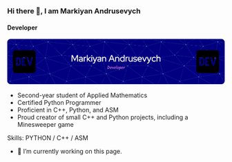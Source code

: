 ### Hi there 👋, I am Markiyan Andrusevych
#### Developer
![Developer](https://github.com/MarkiyanAndrusevych/Cpp_Programs/blob/main/github-header-image%20(1).png?raw=true)

- Second-year student of Applied Mathematics
- Certified Python Programmer
- Proficient in C++, Python, and ASM
- Proud creator of small C++ and Python projects, including a Minesweeper game

Skills: PYTHON / C++ / ASM

- 🔭 I’m currently working on this page. 




